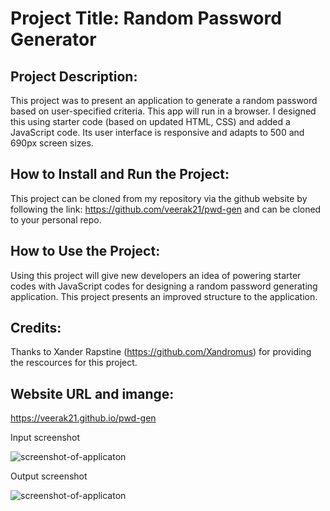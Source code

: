 # Project Title: Random Password Generator

## Project Description:
This project was to present an application to generate a random password based on user-specified criteria. This app will run in a browser. I designed this using starter code (based on updated HTML, CSS) and added a JavaScript code. Its user interface is responsive and adapts to 500 and 690px screen sizes. 

## How to Install and Run the Project:
This project can be cloned from my repository via the github website by following the link:
https://github.com/veerak21/pwd-gen and can be cloned to your personal repo.

## How to Use the Project:
Using this project will give new developers an idea of powering starter codes with JavaScript codes for designing a random password generating application. This project presents an improved structure to the application.

## Credits:
Thanks to Xander Rapstine (https://github.com/Xandromus) for providing the rescources for this project.

## Website URL and imange:

https://veerak21.github.io/pwd-gen

Input screenshot

![screenshot-of-applicaton](./assets/images/980px.png)


Output screenshot

![screenshot-of-applicaton](./assets/images/768px.png)
